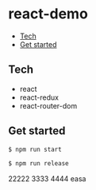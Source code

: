 # react-demo

[TOC]: # " "

- [Tech](#tech)
- [Get started](#get-started)


## Tech
- react
- react-redux
- react-router-dom

## Get started

```bash
$ npm run start

$ npm run release

```
22222
3333
4444
easa
